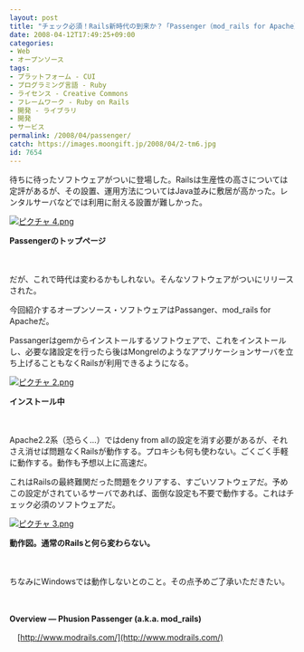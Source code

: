 ```yaml
---
layout: post
title: "チェック必須！Rails新時代の到来か？「Passenger（mod_rails for Apache）」"
date: 2008-04-12T17:49:25+09:00
categories:
- Web
- オープンソース
tags: 
- プラットフォーム - CUI
- プログラミング言語 - Ruby
- ライセンス - Creative Commons
- フレームワーク - Ruby on Rails
- 開発 - ライブラリ
- 開発
- サービス
permalink: /2008/04/passenger/
catch: https://images.moongift.jp/2008/04/2-tm6.jpg
id: 7654
---
```

待ちに待ったソフトウェアがついに登場した。Railsは生産性の高さについては定評があるが、その設置、運用方法についてはJava並みに敷居が高かった。レンタルサーバなどでは利用に耐える設置が難しかった。

  

[![ピクチャ 4.png](https://images.moongift.jp/2008/04/4-tm3.jpg)](https://images.moongift.jp/2008/04/44.jpg)  
  
**Passengerのトップページ**

  

　

  

だが、これで時代は変わるかもしれない。そんなソフトウェアがついにリリースされた。

  

今回紹介するオープンソース・ソフトウェアはPassanger、mod\_rails for Apacheだ。

  
  
<!--more-->  

Passangerはgemからインストールするソフトウェアで、これをインストールし、必要な諸設定を行ったら後はMongrelのようなアプリケーションサーバを立ち上げることもなくRailsが利用できるようになる。

  

[![ピクチャ 2.png](https://images.moongift.jp/2008/04/2-tm6.jpg)](https://images.moongift.jp/2008/04/213.jpg)  
  
**インストール中**

  

　

  

Apache2.2系（恐らく…）ではdeny from allの設定を消す必要があるが、それさえ消せば問題なくRailsが動作する。プロキシも何も使わない。ごくごく手軽に動作する。動作も予想以上に高速だ。

  

これはRailsの最終難関だった問題をクリアする、すごいソフトウェアだ。予めこの設定がされているサーバであれば、面倒な設定も不要で動作する。これはチェック必須のソフトウェアだ。

  

[![ピクチャ 3.png](https://images.moongift.jp/2008/04/3-tm3.jpg)](https://images.moongift.jp/2008/04/35.jpg)  
  
**動作図。通常のRailsと何ら変わらない。**

  

　

  

ちなみにWindowsでは動作しないとのこと。その点予めご了承いただきたい。

  

　

  

**Overview — Phusion Passenger (a.k.a. mod\_rails)**  
  
　[http://www.modrails.com/](http://www.modrails.com/)

  
